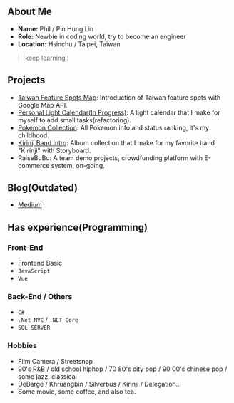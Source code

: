 ## About Me

* **Name:** Phil / Pin Hung Lin
* **Role:** Newbie in coding world, try to become an engineer
* **Location:** Hsinchu / Taipei, Taiwan

> keep learning ! 

## Projects

* [Taiwan Feature Spots Map](https://linooohon.github.io/googlemap/14_feature_spots.html): Introduction of Taiwan feature spots with Google Map API.
* [Personal Light Calendar(In Progress)](https://linooohon1997.azurewebsites.net/Calendar_App/Calender.html): A light calendar that I make for myself to add small tasks(refactoring).
* [Pokémon Collection](https://linooohon1997.azurewebsites.net/20210104_PokemonApp_Final/PokemonApp_Final.html): All Pokemon info and status ranking, it's my childhood.
* [Kirinji Band Intro](https://github.com/linooohon/Kirinji_Intro_App): Album collection that I make for my favorite band "Kirinji" with Storyboard.
* RaiseBuBu: A team demo projects, crowdfunding platform with E-commerce system, on-going.

## Blog(Outdated)

* [Medium](https://linooohon.medium.com/)

## Has experience(Programming)

### Front-End
- Frontend Basic
- `JavaScript`
- `Vue`
### Back-End / Others
- `C#`
- `.Net MVC` / `.NET Core`
- `SQL SERVER`

### Hobbies
- Film Camera / Streetsnap
- 90's R&B / old school hiphop / 70 80's city pop / 90 00's chinese pop / some jazz, classical
- DeBarge / Khruangbin / Silverbus / Kirinji / Delegation..
- Some movie, some coffee, and also tea.

